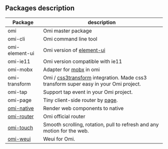 ## Packages description

| Package | description  |
| ------ | ------  |
| omi |   Omi master package    |
| omi-cli  | Omi command line tool    |
| omi-element-ui | Omi version of [element-ui](https://element.eleme.io)  |
| omi-ie11 | Omi version compatible with ie11  |
| omi-mobx |  Adapter for [mobx](https://github.com/mobxjs/mobx) in omi  |
| omi-transform |  Omi / [css3transform](https://tencent.github.io/omi/packages/omi-transform/css3transform/) integration. Made css3 transform super easy in your Omi project. |
| omi-tap |  Support tap event in your Omi project.  |
| omi-page | Tiny client-side router by [page](https://github.com/visionmedia/page.js).  |
| [omi-native](https://github.com/Tencent/omi/tree/master/packages/omi-native)|Render web components to native|
| [omi-router](https://github.com/Tencent/omi/tree/master/packages/omi-router) |Omi official router |
| [omi-touch](https://github.com/Tencent/omi/tree/master/packages/omi-touch)|Smooth scrolling, rotation, pull to refresh and any motion for the web.|
| [omi-weui](https://github.com/Tencent/omi/tree/master/packages/omi-weui)|Weui for Omi.|

